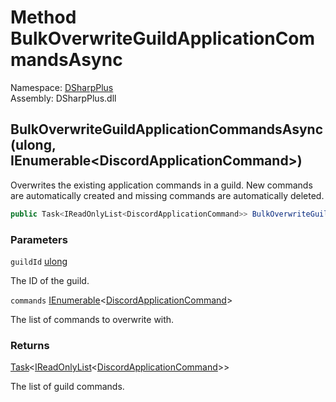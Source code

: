 # Method BulkOverwriteGuildApplicationCommandsAsync

Namespace: [DSharpPlus](DSharpPlus.md)  
Assembly: DSharpPlus.dll

## <a id="DSharpPlus_DiscordClient_BulkOverwriteGuildApplicationCommandsAsync_System_UInt64_System_Collections_Generic_IEnumerable_DSharpPlus_Entities_DiscordApplicationCommand__"></a>BulkOverwriteGuildApplicationCommandsAsync\(ulong, IEnumerable<DiscordApplicationCommand\>\)

Overwrites the existing application commands in a guild. New commands are automatically created and missing commands are automatically deleted.

```csharp
public Task<IReadOnlyList<DiscordApplicationCommand>> BulkOverwriteGuildApplicationCommandsAsync(ulong guildId, IEnumerable<DiscordApplicationCommand> commands)
```

### Parameters

`guildId` [ulong](https://learn.microsoft.com/dotnet/api/system.uint64)

The ID of the guild.

`commands` [IEnumerable](https://learn.microsoft.com/dotnet/api/system.collections.generic.ienumerable\-1)<[DiscordApplicationCommand](DSharpPlus.Entities.DiscordApplicationCommand.md)\>

The list of commands to overwrite with.

### Returns

[Task](https://learn.microsoft.com/dotnet/api/system.threading.tasks.task\-1)<[IReadOnlyList](https://learn.microsoft.com/dotnet/api/system.collections.generic.ireadonlylist\-1)<[DiscordApplicationCommand](DSharpPlus.Entities.DiscordApplicationCommand.md)\>\>

The list of guild commands.

